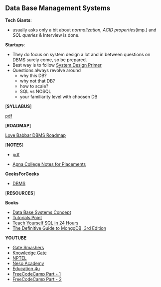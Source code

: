 ## Data Base Management Systems


**Tech Giants**:
  * usually asks only a bit about *normalization*, *ACID properties*(imp.) and *SQL queries* & Interview is done.

**Startups**:
  * They do focus on system design a lot and in between questions on DBMS surely come, so be prepared.
  * Best way is to follow [System Design Primer](https://github.com/donnemartin/system-design-primer#database)
  * Questions always revolve around 
       * why this DB?
       * why not that DB?
       * how to scale?
       * SQL vs NOSQL
       * your familiarity level with choosen DB


[**SYLLABUS**]

[pdf]()


[**ROADMAP**]

[Love Babbar DBMS Roadmap](https://whimsical.com/dbms-roadmap-by-love-babbar-FmUi8ffVop33t3MmpVxPCo)



[**NOTES**]

 - [pdf](https://github.com/cybergeekgyan/Internship-Preparation-/blob/main/Core%20CS%20Subjects/DBMS/DBMS_Notes.docx)

 - [Apna College Notes for Placements](https://docs.google.com/document/d/1KV-9I5D6iddJbAoDzPEBVR6izf-j_7PXq3JQSC7KC2Q/edit)

 **GeeksForGeeks**
  
   - [DBMS](https://www.geeksforgeeks.org/dbms/)


  
[**RESOURCES**]

**Books**
   
   - [Data Base Systems Concept](https://github.com/cybergeekgyan/Internship-Preparation-/blob/main/Core%20CS%20Subjects/DBMS/databasesystems7thedition.pdf)
   - [Tutorials Point](https://github.com/cybergeekgyan/Internship-Preparation-/blob/main/Core%20CS%20Subjects/DBMS/dbms_tutorial.pdf)
   - [Teach Yourself SQL in 24 Hours](https://github.com/cybergeekgyan/Internship-Preparation-/blob/main/Core%20CS%20Subjects/DBMS/Teach%20Yourself%20SQL%20In%2024%20hours.pdf)
   - [The Definitive Guide to MongoDB, 3rd Edition](https://github.com/cybergeekgyan/Internship-Preparation-/blob/main/Core%20CS%20Subjects/DBMS/The%20Definitive%20Guide%20to%20MongoDB%2C%203rd%20Edition.pdf)
   

**YOUTUBE**

  - [Gate Smashers](https://www.youtube.com/playlist?list=PLxCzCOWd7aiFAN6I8CuViBuCdJgiOkT2Y)
  - [Knowledge Gate](https://www.youtube.com/playlist?list=PLmXKhU9FNesR1rSES7oLdJaNFgmuj0SYV)
  - [NPTEL](https://onlinecourses.nptel.ac.in/noc21_cs04/preview)
  - [Neso Academy](https://www.youtube.com/playlist?list=PLBlnK6fEyqRi_CUQ-FXxgzKQ1dwr_ZJWZ)
  - [Education 4u](https://www.youtube.com/playlist?list=PLrjkTql3jnm-CLxHftqLgkrZbM8fUt0vn)
  - [FreeCodeCamp Part - 1](https://www.youtube.com/watch?v=4cWkVbC2bNE&t=213s)
  - [FreeCodeCamp Part - 2](https://www.youtube.com/watch?v=lxEdaElkQhQ)


